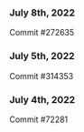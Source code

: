### July 8th, 2022

Commit #272635

### July 5th, 2022

Commit #314353


### July 4th, 2022

Commit #72281
